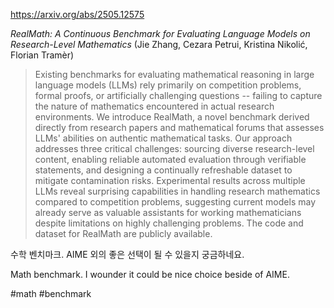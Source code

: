 https://arxiv.org/abs/2505.12575

*RealMath: A Continuous Benchmark for Evaluating Language Models on Research-Level Mathematics* (Jie Zhang, Cezara Petrui, Kristina Nikolić, Florian Tramèr)

> Existing benchmarks for evaluating mathematical reasoning in large language models (LLMs) rely primarily on competition problems, formal proofs, or artificially challenging questions -- failing to capture the nature of mathematics encountered in actual research environments. We introduce RealMath, a novel benchmark derived directly from research papers and mathematical forums that assesses LLMs' abilities on authentic mathematical tasks. Our approach addresses three critical challenges: sourcing diverse research-level content, enabling reliable automated evaluation through verifiable statements, and designing a continually refreshable dataset to mitigate contamination risks. Experimental results across multiple LLMs reveal surprising capabilities in handling research mathematics compared to competition problems, suggesting current models may already serve as valuable assistants for working mathematicians despite limitations on highly challenging problems. The code and dataset for RealMath are publicly available.

수학 벤치마크. AIME 외의 좋은 선택이 될 수 있을지 궁금하네요.

<english>
Math benchmark. I wounder it could be nice choice beside of AIME.
</english>

#math #benchmark 